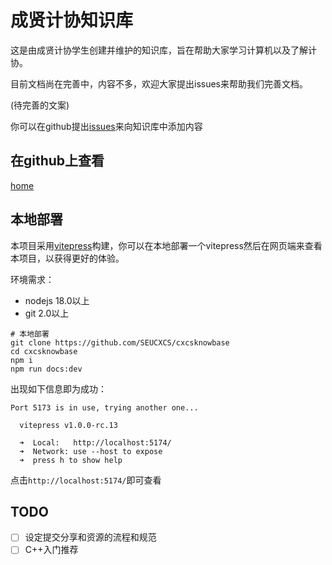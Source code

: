 # 成贤计协知识库

这是由成贤计协学生创建并维护的知识库，旨在帮助大家学习计算机以及了解计协。

目前文档尚在完善中，内容不多，欢迎大家提出issues来帮助我们完善文档。

(待完善的文案)

你可以在github提出[issues](https://github.com/SEUCXCS/cxcsknowbase/issues)来向知识库中添加内容

## 在github上查看

[home](https://github.com/SEUCXCS/cxcsknowbase)


## 本地部署

本项目采用[vitepress](https://vitepress.vuejs.org/)构建，你可以在本地部署一个vitepress然后在网页端来查看本项目，以获得更好的体验。

环境需求：
- nodejs 18.0以上
- git 2.0以上


```shell
# 本地部署
git clone https://github.com/SEUCXCS/cxcsknowbase
cd cxcsknowbase
npm i
npm run docs:dev
```

出现如下信息即为成功：

```shell
Port 5173 is in use, trying another one...

  vitepress v1.0.0-rc.13

  ➜  Local:   http://localhost:5174/
  ➜  Network: use --host to expose
  ➜  press h to show help
```

点击`http://localhost:5174/`即可查看


## TODO

- [ ] 设定提交分享和资源的流程和规范
- [ ] C++入门推荐